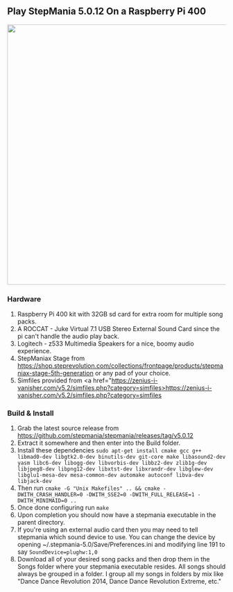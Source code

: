 ## Play StepMania 5.0.12 On a Raspberry Pi 400

<img src="https://i.imgur.com/aY1JXX7.jpg" width="600">

### Hardware

1. Raspberry Pi 400 kit with 32GB sd card for extra room for multiple song packs.
2. A ROCCAT - Juke Virtual 7.1 USB Stereo External Sound Card since the pi can't handle the audio play back.
3. Logitech - z533 Multimedia Speakers for a nice, boomy audio experience.
4. StepManiax Stage from <a href="https://shop.steprevolution.com/collections/frontpage/products/stepmaniax-stage-5th-generation">https://shop.steprevolution.com/collections/frontpage/products/stepmaniax-stage-5th-generation</a> or any pad of your choice.
5. Simfiles provided from <a href="https://zenius-i-vanisher.com/v5.2/simfiles.php?category=simfiles>https://zenius-i-vanisher.com/v5.2/simfiles.php?category=simfiles</a>

### Build & Install

1. Grab the latest source release from <a href="https://github.com/stepmania/stepmania/releases/tag/v5.0.12">https://github.com/stepmania/stepmania/releases/tag/v5.0.12</a>
2. Extract it somewhere and then enter into the Build folder.
3. Install these dependencies `sudo apt-get install cmake gcc g++ libmad0-dev libgtk2.0-dev binutils-dev git-core make libasound2-dev yasm libc6-dev libogg-dev libvorbis-dev libbz2-dev zlib1g-dev libjpeg8-dev libpng12-dev libxtst-dev libxrandr-dev libglew-dev libglu1-mesa-dev mesa-common-dev automake autoconf libva-dev libjack-dev`
4. Then run `cmake -G "Unix Makefiles" .. && cmake -DWITH_CRASH_HANDLER=0 -DWITH_SSE2=0 -DWITH_FULL_RELEASE=1 -DWITH_MINIMAID=0 ..`
5. Once done configuring run `make`
6. Upon completion you should now have a stepmania executable in the parent directory.
7. If you're using an external audio card then you may need to tell stepmania which sound device to use. You can change the device by opening ~/.stepmania-5.0/Save/Preferences.ini and modifying line 191 to say `SoundDevice=plughw:1,0`
8. Download all of your desired song packs and then drop them in the Songs folder where your stepmania executable resides. All songs should always be grouped in a folder. I group all my songs in folders by mix like "Dance Dance Revolution 2014, Dance Dance Revolution Extreme, etc."